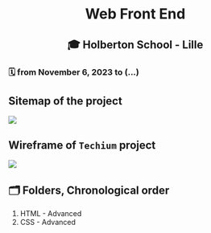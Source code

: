 # <p align="center">Web Front End</p>
## <p align="center">🎓 Holberton School - Lille</p>
### 🗓️ from November 6, 2023 to (...)

## Sitemap of the project
![](https://i.imgur.com/j7qKt2m.png)

## Wireframe of `Techium` project
![](https://i.imgur.com/4eabK4Q.png)


<h2>🗂️ Folders, Chronological order</h2>
<ol>
<li>HTML - Advanced</li>
<li>CSS - Advanced</li>
</ol>
